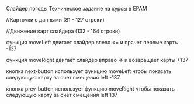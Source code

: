 Слайдер погоды
Техническое задание на курсы  в EPAM

//Карточки с данными (81 - 127 строки)

//Движение карт слайдера (132 - 164 строки)






функция moveLeft двигает слайдер влево <= и прячет первые карты -137

функция moveRight двигает слайдер вправо => и возвращает карты +137
 
кнопка next-button использует функцию moveLeft чтобы показать следующую карту за счет смещения left -137
 
кнопка prev-button использует функцию moveRight чтобы показать следующую карту за счет смещения left 137 
